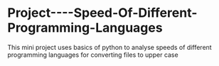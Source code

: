 # Project----Speed-Of-Different-Programming-Languages
This mini project uses basics of python to analyse speeds of different programming languages for converting files to upper case
